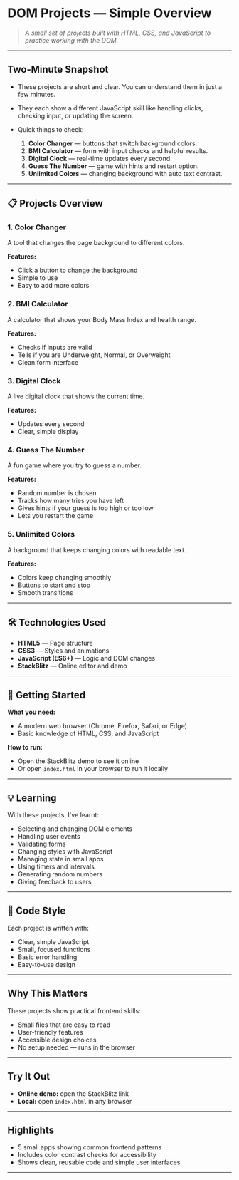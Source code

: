# DOM Projects — Simple Overview

> *A small set of projects built with HTML, CSS, and JavaScript to practice working with the DOM.*

---

## Two-Minute Snapshot

* These projects are short and clear. You can understand them in just a few minutes.
* They each show a different JavaScript skill like handling clicks, checking input, or updating the screen.
* Quick things to check:

  1. **Color Changer** — buttons that switch background colors.
  2. **BMI Calculator** — form with input checks and helpful results.
  3. **Digital Clock** — real-time updates every second.
  4. **Guess The Number** — game with hints and restart option.
  5. **Unlimited Colors** — changing background with auto text contrast.

---

## 📋 Projects Overview

### 1. Color Changer

A tool that changes the page background to different colors.

**Features:**

* Click a button to change the background
* Simple to use
* Easy to add more colors

### 2. BMI Calculator

A calculator that shows your Body Mass Index and health range.

**Features:**

* Checks if inputs are valid
* Tells if you are Underweight, Normal, or Overweight
* Clean form interface

### 3. Digital Clock

A live digital clock that shows the current time.

**Features:**

* Updates every second
* Clear, simple display

### 4. Guess The Number

A fun game where you try to guess a number.

**Features:**

* Random number is chosen
* Tracks how many tries you have left
* Gives hints if your guess is too high or too low
* Lets you restart the game

### 5. Unlimited Colors

A background that keeps changing colors with readable text.

**Features:**

* Colors keep changing smoothly
* Buttons to start and stop
* Smooth transitions

---

## 🛠️ Technologies Used

* **HTML5** — Page structure
* **CSS3** — Styles and animations
* **JavaScript (ES6+)** — Logic and DOM changes
* **StackBlitz** — Online editor and demo

---

## 🚀 Getting Started

**What you need:**

* A modern web browser (Chrome, Firefox, Safari, or Edge)
* Basic knowledge of HTML, CSS, and JavaScript

**How to run:**

* Open the StackBlitz demo to see it online
* Or open `index.html` in your browser to run it locally

---

## 💡 Learning

With these projects, I've learnt:

* Selecting and changing DOM elements
* Handling user events
* Validating forms
* Changing styles with JavaScript
* Managing state in small apps
* Using timers and intervals
* Generating random numbers
* Giving feedback to users

---

## 📝 Code Style

Each project is written with:

* Clear, simple JavaScript
* Small, focused functions
* Basic error handling
* Easy-to-use design

---

## Why This Matters

These projects show practical frontend skills:

* Small files that are easy to read
* User-friendly features
* Accessible design choices
* No setup needed — runs in the browser

---

## Try It Out

* **Online demo:** open the StackBlitz link
* **Local:** open `index.html` in any browser

---

## Highlights

* 5 small apps showing common frontend patterns
* Includes color contrast checks for accessibility
* Shows clean, reusable code and simple user interfaces

---
